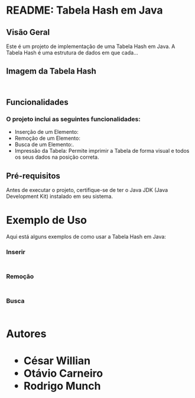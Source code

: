 <h1>README: Tabela Hash em Java</h1>
<h2>Visão Geral</h2>
<p>Este é um projeto de implementação de uma Tabela Hash em Java. A Tabela Hash é uma estrutura de dados em que cada...</p>

<h2>Imagem da Tabela Hash<h2>
<img src = "">

<h2>Funcionalidades</h2>
<h3>O projeto inclui as seguintes funcionalidades:</h3>
<ul>
<li>Inserção de um Elemento:</li>

<li>Remoção de um Elemento: </li>

<li>Busca de um Elemento:.</li>

<li>Impressão da Tabela: Permite imprimir a Tabela de forma visual e todos os seus dados na posição correta.</li>
</ul>

<h2>Pré-requisitos</h2>
<p>Antes de executar o projeto, certifique-se de ter o Java JDK (Java Development Kit) instalado em seu sistema.</p>

<h1>Exemplo de Uso</h1>
<p>Aqui está alguns exemplos de como usar a Tabela Hash em Java:<p>
<h3>Inserir<h3>
<img src = "">
<h3>Remoção<h3>
<img src = "">
<h3>Busca<h3>
<img src = "">


<h1>Autores<h1>
<ul>
<li>César Willian</li>
<li>Otávio Carneiro</li>
<li>Rodrigo Munch</li>
<ul>
